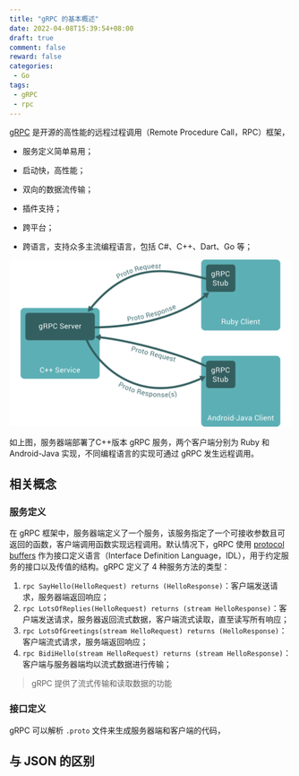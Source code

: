 ```yaml
---
title: "gRPC 的基本概述"
date: 2022-04-08T15:39:54+08:00
draft: true
comment: false
reward: false
categories:
 - Go
tags:
 - gRPC
 - rpc
---
```


[gRPC](https://grpc.io/) 是开源的高性能的远程过程调用（Remote Procedure Call，RPC）框架，

* 服务定义简单易用；
* 启动快，高性能；
* 双向的数据流传输；
* 插件支持；

* 跨平台；

* 跨语言，支持众多主流编程语言，包括 C#、C++、Dart、Go 等；

![](gRPC-request-response.svg)

如上图，服务器端部署了C++版本 gRPC 服务，两个客户端分别为 Ruby 和 Android-Java 实现，不同编程语言的实现可通过 gRPC 发生远程调用。

## 相关概念

### 服务定义

在 gRPC 框架中，服务器端定义了一个服务，该服务指定了一个可接收参数且可返回的函数，客户端调用函数实现远程调用。默认情况下，gRPC 使用 [protocol buffers](https://developers.google.com/protocol-buffers) 作为接口定义语言（Interface Definition Language，IDL），用于约定服务的接口以及传值的结构。gRPC 定义了 4 种服务方法的类型：

1. `rpc SayHello(HelloRequest) returns (HelloResponse)`：客户端发送请求，服务器端返回响应；
2. `rpc LotsOfReplies(HelloRequest) returns (stream HelloResponse)`：客户端发送请求，服务器返回流式数据，客户端流式读取，直至读写所有响应；
3. `rpc LotsOfGreetings(stream HelloRequest) returns (HelloResponse)`：客户端流式请求，服务端返回响应；
4. `rpc BidiHello(stream HelloRequest) returns (stream HelloResponse)`：客户端与服务器端均以流式数据进行传输；

> gRPC 提供了流式传输和读取数据的功能

### 接口定义

gRPC 可以解析 `.proto` 文件来生成服务器端和客户端的代码，



## 与 JSON 的区别



